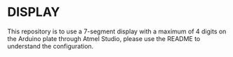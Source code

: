 # DISPLAY
This repository is to use a 7-segment display with a maximum of 4 digits on the Arduino plate  through Atmel Studio, please use the README to understand the configuration.
